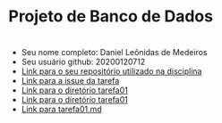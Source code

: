 # Projeto de Banco de Dados <h1>
  
- Seu nome completo: Daniel Leônidas de Medeiros
- Seu usuário github: 20200120712
- [Link para o seu repositório utilizado na disciplina](https://github.com/20200120712/ProjetoABD)
- [Link para a issue da tarefa](https://github.com/20200120712/ProjetoABD/issues/1)
- [Link para o diretório tarefa01](https://github.com/20200120712/ProjetoABD/tree/main/tarefas/t01)
- [Link para o diretório tarefa01](https://github.com/20200120712/ProjetoABD/tree/main/tarefas/t02)
- [Link para tarefa01.md](https://github.com/20200120712/ProjetoABD/blob/main/tarefas/t01/tarefa01.md)
 
